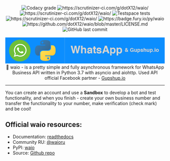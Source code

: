 <p align="center">
<img alt="Codacy grade" src="https://img.shields.io/codacy/grade/36695d0fb1c648fbb8e0cb00f3612c7e">
<img src="https://scrutinizer-ci.com/g/dotX12/waio/badges/quality-score.png?b=master" alt="https://scrutinizer-ci.com/g/dotX12/waio/">
<img src="https://scrutinizer-ci.com/g/dotX12/waio/badges/code-intelligence.svg?b=master" alt="https://scrutinizer-ci.com/g/dotX12/waio/">
<img src="https://img.shields.io/testspace/tests/dotX12/66672/master" alt="Testspace tests">
<img src="https://scrutinizer-ci.com/g/dotX12/waio/badges/build.png?b=master" alt="https://scrutinizer-ci.com/g/dotX12/waio/">
<img src="https://badge.fury.io/py/waio.svg" alt="https://badge.fury.io/py/waio">
<img src="https://img.shields.io/github/license/dotX12/waio.svg" alt="https://github.com/dotX12/waio/blob/master/LICENSE.md">
<img src="https://img.shields.io/github/last-commit/dotX12/waio" alt="GitHub last commit">
<br><br>
<img width="1000" src="https://raw.githubusercontent.com/dotX12/waio/master/docs/assets/images/readme_footer.png">
 🤖 waio - is a pretty simple and fully asynchronous framework for WhatsApp Business API written in Python 3.7 with asyncio and aiohttp.
Used API official Facebook partner - <a href="https://gupshup.io">Gupshup.io</a>

-----
</p>


You can create an account and use a **Sandbox** to develop a bot
and test functionality, and when you finish - create your own business
number and transfer the functionality to your number,
make verification (check mark) and be cool!

## Official waio resources:
- Documentation: [readthedocs](https://waio.readthedocs.io/)
- Community RU: [@waioru](https://t.me/waioru)
- PyPI: [waio](https://pypi.python.org/pypi/waio)
- Source: [Github repo](https://github.com/dotX12/waio)
